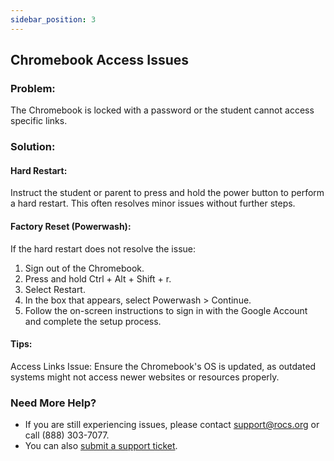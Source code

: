 ```yaml
---
sidebar_position: 3
---
```


## Chromebook Access Issues

### Problem:
The Chromebook is locked with a password or the student cannot access specific links.

### Solution:
#### Hard Restart:
Instruct the student or parent to press and hold the power button to perform a hard restart. This often resolves minor issues without further steps.

#### Factory Reset (Powerwash):
If the hard restart does not resolve the issue:
1. Sign out of the Chromebook.
2. Press and hold Ctrl + Alt + Shift + r.
3. Select Restart.
4. In the box that appears, select Powerwash > Continue.
5. Follow the on-screen instructions to sign in with the Google Account and complete the setup process.

#### Tips:
Access Links Issue: Ensure the Chromebook's OS is updated, as outdated systems might not access newer websites or resources properly.

### Need More Help?
- If you are still experiencing issues, please contact support@rocs.org or call (888) 303-7077.
- You can also [submit a support ticket](#).